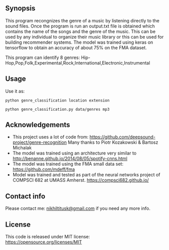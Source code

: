 ## Synopsis

This program recongnizes the genre of a music by listening directly to the sound files. Once the program is run an output.txt file is obtained which contains the name of the songs and the genre of the music. This can be used by any individual to organize their music library or this can be used for building recommender systems. The model was trained using keras on tensorflow to obtain an accuracy of about 75% on the FMA dataset.

This program can identify 8 genres: Hip-Hop,Pop,Folk,Experimental,Rock,International,Electronic,Instrumental 
## Usage


Use it as:

`python genre_classification location extension`

`python genre_classification.py data/genres mp3`



## Acknowledgements

* This project uses a lot of code from: https://github.com/deepsound-project/genre-recognition Many thanks to  Piotr Kozakowski & Bartosz Michalak
* The model was trained using an architecture very similar to http://benanne.github.io/2014/08/05/spotify-cnns.html
* The model was trained using the FMA small data set: https://github.com/mdeff/fma
* Model was trained and tested as part of the neural networks project of COMPSCI 682 at UMASS Amherst. https://compsci682.github.io/

## Contact info

Please contact me: nikhiltitusk@gmail.com if you need any more info.
## License

This code is released under MIT license: https://opensource.org/licenses/MIT